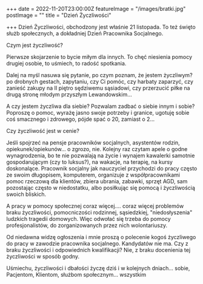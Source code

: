 +++
date = 2022-11-20T23:00:00Z
featureImage = "/images/bratki.jpg"
postImage = ""
title = "Dzień Życzliwości"

+++
Dzień Życzliwości, obchodzony jest właśnie 21 listopada. To też święto służb społecznych, a dokładniej Dzień Pracownika Socjalnego. 

Czym jest życzliwość?

Pierwsze skojarzenie to bycie miłym dla innych. To chęć niesienia pomocy drugiej osobie, to uśmiech, to radość spotkania.

Dalej na myśl nasuwa się pytanie, po czym poznam, że jestem życzliwym? po drobnych gestach, zapytaniu, czy Ci pomóc, czy harbaty zaparzyć, czy zanieść zakupy na II piętro sędziwemu sąsiadowi, czy przerzucić piłke na drugą stronę młodym przyszłym Lewandowskim... 

A czy jestem życzliwa dla siebie? Pozwalam zadbać o siebie innym i sobie? Poproszę o pomoc, wyrażę jasno swoje potrzeby i granice, ugotuję sobie coś smacznego i zdrowego, pójde spać o 20, zamiast o 2... 

Czy życzliwość jest w cenie? 

Jeśli spojrzeć na pensje pracowników socjalnych, asystentów rodzin, opiekunek/opiekunów... o zgrozo, nie. Kolejny raz czytam apele o godne wynagrodzenia, bo te nie pozwalają na życie i wynajem kawalerki samotnie gospodarującym (czy to luksus?), na wakacje, na terapię, na kursy doskonalące. Pracownik socjalny jak nauczyciel przychodzi do pracy często ze swoim długopisem, komputerem, organizuje z współpracownikami pomoc rzeczową dla klientów, zbiera ubrania, zabawki, sprzęt AGD, sam pozostając często w niedostatku, albo posiłkując się pomocą i życzliwością swoich bliskich.

A pracy w pomocy społecznej coraz więcej.... coraz więcej problemów braku życzliwości, pomocniczości rodzinnej, sąsiedzkiej, "niedosłyszenia" ludzkich tragedii domowych. Więc odwołać się trzeba do pomocy profesjonalistów, do zorganizowanych przez nich wolontariuszy. 

Od niedawna widzę ogłoszenia i mnie proszą o polecenie kogoś życzliwego do pracy w zawodzie pracownika socjalnego. Kandydatów nie ma. Czy z braku życzliwości i odpowiednich kwalifikacji? Nie, z braku docenienia tej życzliwości w sposób godny. 

Uśmiechu, życzliwości i dbałości życzę dziś i w kolejnych dniach... sobie, Pacjentom, Klientom, służbom społecznym... wszystkim